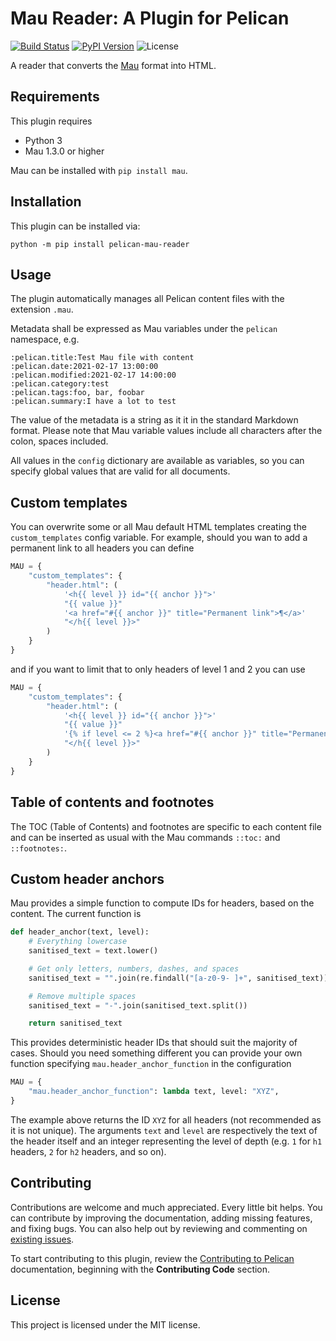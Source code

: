# Mau Reader: A Plugin for Pelican

[![Build Status](https://img.shields.io/github/workflow/status/pelican-plugins/mau-reader/build)](https://github.com/pelican-plugins/mau-reader/actions)
[![PyPI Version](https://img.shields.io/pypi/v/pelican-mau-reader)](https://pypi.org/project/pelican-mau-reader/)
![License](https://img.shields.io/pypi/l/pelican-mau-reader?color=blue)

A reader that converts the [Mau](https://github.com/Project-Mau/mau) format into HTML.

## Requirements

This plugin requires

* Python 3
* Mau 1.3.0 or higher

Mau can be installed with `pip install mau`.

## Installation

This plugin can be installed via:

    python -m pip install pelican-mau-reader

## Usage

The plugin automatically manages all Pelican content files with the extension `.mau`.

Metadata shall be expressed as Mau variables under the `pelican` namespace, e.g.

```
:pelican.title:Test Mau file with content
:pelican.date:2021-02-17 13:00:00
:pelican.modified:2021-02-17 14:00:00
:pelican.category:test
:pelican.tags:foo, bar, foobar
:pelican.summary:I have a lot to test
```

The value of the metadata is a string as it it in the standard Markdown format. Please note that Mau variable values include all characters after the colon, spaces included.

All values in the `config` dictionary are available as variables, so you can specify global values that are valid for all documents.

## Custom templates

You can overwrite some or all Mau default HTML templates creating the `custom_templates` config variable. For example, should you wan to add a permanent link to all headers you can define

``` python
MAU = {
    "custom_templates": {
        "header.html": (
            '<h{{ level }} id="{{ anchor }}">'
            "{{ value }}"
            '<a href="#{{ anchor }}" title="Permanent link">¶</a>'
            "</h{{ level }}>"
        )
    }
}
```

and if you want to limit that to only headers of level 1 and 2 you can use

``` python
MAU = {
    "custom_templates": {
        "header.html": (
            '<h{{ level }} id="{{ anchor }}">'
            "{{ value }}"
            '{% if level <= 2 %}<a href="#{{ anchor }}" title="Permanent link">¶</a>{% endif %}'
            "</h{{ level }}>"
        )
    }
}
```

## Table of contents and footnotes

The TOC (Table of Contents) and footnotes are specific to each content file and can be inserted as usual with the Mau commands `::toc:` and `::footnotes:`.

## Custom header anchors

Mau provides a simple function to compute IDs for headers, based on the content. The current function is

``` python
def header_anchor(text, level):
    # Everything lowercase
    sanitised_text = text.lower()

    # Get only letters, numbers, dashes, and spaces
    sanitised_text = "".join(re.findall("[a-z0-9- ]+", sanitised_text))

    # Remove multiple spaces
    sanitised_text = "-".join(sanitised_text.split())

    return sanitised_text
```

This provides deterministic header IDs that should suit the majority of cases. Should you need something different you can provide your own function specifying `mau.header_anchor_function` in the configuration

``` python
MAU = {
    "mau.header_anchor_function": lambda text, level: "XYZ",
}
```

The example above returns the ID `XYZ` for all headers (not recommended as it is not unique). The arguments `text` and `level` are respectively the text of the header itself and an integer representing the level of depth (e.g. `1` for `h1` headers, `2` for `h2` headers, and so on).

## Contributing

Contributions are welcome and much appreciated. Every little bit helps. You can contribute by improving the documentation, adding missing features, and fixing bugs. You can also help out by reviewing and commenting on [existing issues][].

To start contributing to this plugin, review the [Contributing to Pelican][] documentation, beginning with the **Contributing Code** section.

[existing issues]: https://github.com/pelican-plugins/mau-reader/issues
[Contributing to Pelican]: https://docs.getpelican.com/en/latest/contribute.html

## License

This project is licensed under the MIT license.
